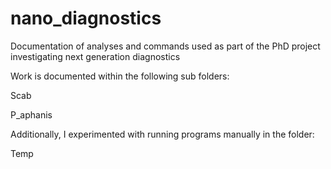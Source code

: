 # nano_diagnostics
Documentation of analyses and commands used as part of the PhD project investigating next generation diagnostics

Work is documented within the following sub folders: 

Scab

P_aphanis

Additionally, I experimented with running programs manually in the folder:

Temp
